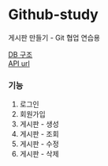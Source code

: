 # Github-study
게시판 만들기 - Git 협업 연습용

[DB 구조](https://github.com/KDT-HotSix/Github-study/wiki/DB-%EA%B5%AC%EC%A1%B0)<br>
[API url](https://github.com/KDT-HotSix/Github-study/wiki/API)


### 기능 
1. 로그인
2. 회원가입
3. 게시판 - 생성
4. 게시판 - 조회
5. 게시판 - 수정
6. 게시판 - 삭제
